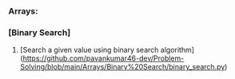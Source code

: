 ### Arrays:
### [Binary Search]
1. [Search a given value using binary search algorithm] (https://github.com/pavankumar46-dev/Problem-Solving/blob/main/Arrays/Binary%20Search/binary_search.py)
